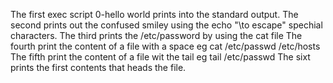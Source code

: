 The first exec script 0-hello world prints into the standard output.
The second prints out the confused smiley using the echo "\to escape" spechial characters.
The third prints the /etc/password by using the cat file
The fourth print the content of a file with a space eg cat /etc/passwd /etc/hosts
The fifth print the content of a file wit the tail eg tail /etc/passwd
The sixt prints the first contents that heads the file.
